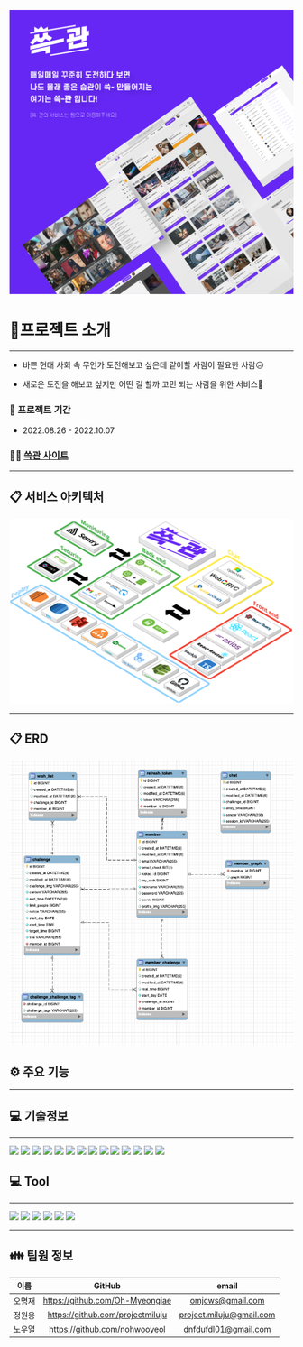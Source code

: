<img src="https://github.com/HH99-NearBy/HH99-NearBy-BE/blob/main/Images/ssggwanmain.png" alt="쓱관메인" width="650"></img><br/>

# 📢프로젝트 소개
<hr>

* 바쁜 현대 사회 속 무언가 도전해보고 싶은데 같이할 사람이 필요한 사람😥

* 새로운 도전을 해보고 싶지만 어떤 걸 할까 고민 되는 사람을 위한 서비스🙌


### 📆 프로젝트 기간

* 2022.08.26 - 2022.10.07

### 🏃‍♂ [쓱관 사이트](https://ssggwan.shop)

<hr>

## 📋 서비스 아키텍처
<img src="https://github.com/HH99-NearBy/HH99-NearBy-BE/blob/main/Images/image%20(2).png" alt="서비스아키텍처" width="650"></img><br/>

<hr>

## 📋 ERD
<img src="https://github.com/HH99-NearBy/HH99-NearBy-BE/blob/main/Images/ERD.png" alt="ERD" width="650"></img><br/>

## ⚙ 주요 기능
<hr>

## 💻 기술정보
<hr>
<p align=justify>

<img src="https://img.shields.io/badge/Spring-6DB33F?style=for-the-badge&logo=Spring&logoColor=white">
<img src="https://img.shields.io/badge/Spring boot-6DB33F?style=for-the-badge&logo=SpringBoot&logoColor=white">
<img src="https://img.shields.io/badge/Spring Security-6DB33F?style=for-the-badge&logo=Spring Security&logoColor=white">
<img src="https://img.shields.io/badge/WebRTC-333333?style=for-the-badge&logo=WebRTC&logoColor=white">
<img src="https://img.shields.io/badge/JWT-000000?style=for-the-badge&logo=JSON Web Tokens&logoColor=white">
<img src="https://img.shields.io/badge/QueryDSL-0769AD?style=for-the-badge&logo=jQuery&logoColor=white">
<img src="https://img.shields.io/badge/mysql-4479A1?style=for-the-badge&logo=mysql&logoColor=white">
<img src="https://img.shields.io/badge/aws-232F3E?style=for-the-badge&logo=Amazon AWS&logoColor=white">
<img src="https://img.shields.io/badge/RDS-527FFF?style=for-the-badge&logo=Amazon RDS&logoColor=white">
<img src="https://img.shields.io/badge/S3-569A31?style=for-the-badge&logo=Amazon S3&logoColor=white">
<img src="https://img.shields.io/badge/EC2-FF9900?style=for-the-badge&logo=Amazon EC2&logoColor=white">
<img src="https://img.shields.io/badge/Sentry-362D59?style=for-the-badge&logo=Sentry&logoColor=white">
<img src="https://img.shields.io/badge/Swagger-85EA2D?style=for-the-badge&logo=Swagger&logoColor=white">
<img src="https://img.shields.io/badge/GitHub actions-2088FF?style=for-the-badge&logo=GitHub actions&logoColor=white">

</p>

## 💻 Tool
<hr>

<p align=justify>

<img src="https://img.shields.io/badge/Github-181717?style=for-the-badge&logo=GitHub&logoColor=white">
<img src="https://img.shields.io/badge/Intellij IDEA-000000?style=for-the-badge&logo=IntelliJ IDEA&logoColor=white">
<img src="https://img.shields.io/badge/Slack-4A154B?style=for-the-badge&logo=Slack&logoColor=white">
<img src="https://img.shields.io/badge/Notion-000000?style=for-the-badge&logo=Notion&logoColor=white">
<img src="https://img.shields.io/badge/FileZilla-BF0000?style=for-the-badge&logo=FileZilla&logoColor=white">
<img src="https://img.shields.io/badge/Ubuntu-E95420?style=for-the-badge&logo=Ubuntu&logoColor=white">

</p>

<hr>


## 👪 팀원 정보
| 이름  | GitHub | email |
|:---:|:------:|:-----:|
| 오명재 | https://github.com/Oh-Myeongjae  | omjcws@gmail.com   |
| 정원용 | https://github.com/projectmiluju  | project.miluju@gmail.com  |
| 노우열 | https://github.com/nohwooyeol  | dnfdufdl01@gmail.com  |







